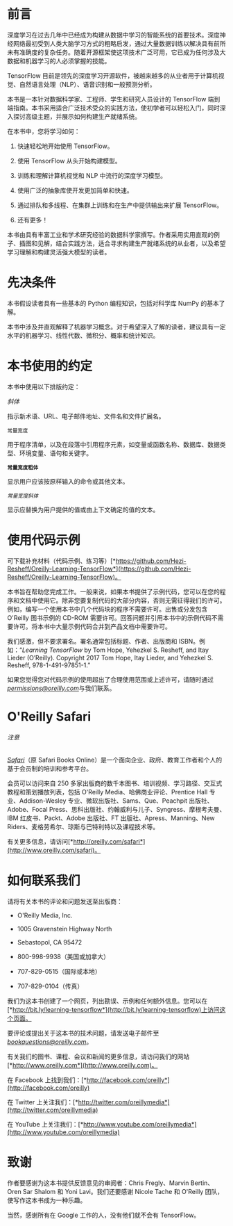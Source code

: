 # 前言

深度学习在过去几年中已经成为构建从数据中学习的智能系统的首要技术。深度神经网络最初受到人类大脑学习方式的粗略启发，通过大量数据训练以解决具有前所未有准确度的复杂任务。随着开源框架使这项技术广泛可用，它已成为任何涉及大数据和机器学习的人必须掌握的技能。

TensorFlow 目前是领先的深度学习开源软件，被越来越多的从业者用于计算机视觉、自然语言处理（NLP）、语音识别和一般预测分析。

本书是一本针对数据科学家、工程师、学生和研究人员设计的 TensorFlow 端到端指南。本书采用适合广泛技术受众的实践方法，使初学者可以轻松入门，同时深入探讨高级主题，并展示如何构建生产就绪系统。

在本书中，您将学习如何：

1.  快速轻松地开始使用 TensorFlow。

1.  使用 TensorFlow 从头开始构建模型。

1.  训练和理解计算机视觉和 NLP 中流行的深度学习模型。

1.  使用广泛的抽象库使开发更加简单和快速。

1.  通过排队和多线程、在集群上训练和在生产中提供输出来扩展 TensorFlow。

1.  还有更多！

本书由具有丰富工业和学术研究经验的数据科学家撰写。作者采用实用直观的例子、插图和见解，结合实践方法，适合寻求构建生产就绪系统的从业者，以及希望学习理解和构建灵活强大模型的读者。

# 先决条件

本书假设读者具有一些基本的 Python 编程知识，包括对科学库 NumPy 的基本了解。

本书中涉及并直观解释了机器学习概念。对于希望深入了解的读者，建议具有一定水平的机器学习、线性代数、微积分、概率和统计知识。

# 本书使用的约定

本书中使用以下排版约定：

*斜体*

指示新术语、URL、电子邮件地址、文件名和文件扩展名。

`常量宽度`

用于程序清单，以及在段落中引用程序元素，如变量或函数名称、数据库、数据类型、环境变量、语句和关键字。

**`常量宽度粗体`**

显示用户应该按原样输入的命令或其他文本。

*`常量宽度斜体`*

显示应替换为用户提供的值或由上下文确定的值的文本。

# 使用代码示例

可下载补充材料（代码示例、练习等）[*https://github.com/Hezi-Resheff/Oreilly-Learning-TensorFlow*](https://github.com/Hezi-Resheff/Oreilly-Learning-TensorFlow)。

本书旨在帮助您完成工作。一般来说，如果本书提供了示例代码，您可以在您的程序和文档中使用它。除非您要复制代码的大部分内容，否则无需征得我们的许可。例如，编写一个使用本书中几个代码块的程序不需要许可。出售或分发包含 O'Reilly 图书示例的 CD-ROM 需要许可。回答问题并引用本书中的示例代码不需要许可。将本书中大量示例代码合并到产品文档中需要许可。

我们感激，但不要求署名。署名通常包括标题、作者、出版商和 ISBN。例如：“*Learning TensorFlow* by Tom Hope, Yehezkel S. Resheff, and Itay Lieder (O’Reilly). Copyright 2017 Tom Hope, Itay Lieder, and Yehezkel S. Resheff, 978-1-491-97851-1.”

如果您觉得您对代码示例的使用超出了合理使用范围或上述许可，请随时通过*permissions@oreilly.com*与我们联系。

# O'Reilly Safari

###### 注意

[*Safari*](http://oreilly.com/safari)（原 Safari Books Online）是一个面向企业、政府、教育工作者和个人的基于会员制的培训和参考平台。

会员可以访问来自 250 多家出版商的数千本图书、培训视频、学习路径、交互式教程和策划播放列表，包括 O'Reilly Media、哈佛商业评论、Prentice Hall 专业、Addison-Wesley 专业、微软出版社、Sams、Que、Peachpit 出版社、Adobe、Focal Press、思科出版社、约翰威利与儿子、Syngress、摩根考夫曼、IBM 红皮书、Packt、Adobe 出版社、FT 出版社、Apress、Manning、New Riders、麦格劳希尔、琼斯与巴特利特以及课程技术等。

有关更多信息，请访问[*http://oreilly.com/safari*](http://www.oreilly.com/safari)。

# 如何联系我们

请将有关本书的评论和问题发送至出版商：

+   O'Reilly Media, Inc.

+   1005 Gravenstein Highway North

+   Sebastopol, CA 95472

+   800-998-9938（美国或加拿大）

+   707-829-0515（国际或本地）

+   707-829-0104（传真）

我们为这本书创建了一个网页，列出勘误、示例和任何额外信息。您可以在[*http://bit.ly/learning-tensorflow*](http://bit.ly/learning-tensorflow)上访问这个页面。

要评论或提出关于这本书的技术问题，请发送电子邮件至*bookquestions@oreilly.com*。

有关我们的图书、课程、会议和新闻的更多信息，请访问我们的网站[*http://www.oreilly.com*](http://www.oreilly.com)。

在 Facebook 上找到我们：[*http://facebook.com/oreilly*](http://facebook.com/oreilly)

在 Twitter 上关注我们：[*http://twitter.com/oreillymedia*](http://twitter.com/oreillymedia)

在 YouTube 上关注我们：[*http://www.youtube.com/oreillymedia*](http://www.youtube.com/oreillymedia)

# 致谢

作者要感谢为这本书提供反馈意见的审阅者：Chris Fregly、Marvin Bertin、Oren Sar Shalom 和 Yoni Lavi。我们还要感谢 Nicole Tache 和 O'Reilly 团队，使写作这本书成为一种乐趣。

当然，感谢所有在 Google 工作的人，没有他们就不会有 TensorFlow。
